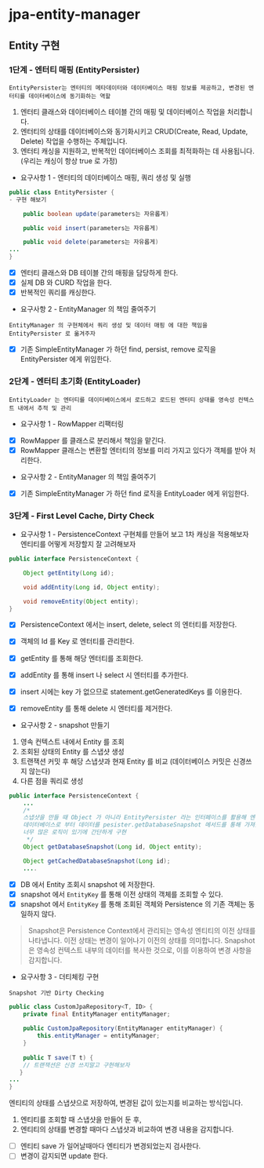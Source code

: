# jpa-entity-manager

## Entity 구현


### 1단계 - 엔터티 매핑 (EntityPersister)
`EntityPersister는 엔터티의 메타데이터와 데이터베이스 매핑 정보를 제공하고, 변경된 엔터티를 데이터베이스에 동기화하는 역할`
1. 엔터티 클래스와 데이터베이스 테이블 간의 매핑 및 데이터베이스 작업을 처리합니다.
2. 엔터티의 상태를 데이터베이스와 동기화시키고 CRUD(Create, Read, Update, Delete) 작업을 수행하는 주체입니다.
3. 엔터티 캐싱을 지원하고, 반복적인 데이터베이스 조회를 최적화하는 데 사용됩니다. (우리는 캐싱이 항상 true 로 가정)

- 요구사항 1 - 엔터티의 데이터베이스 매핑, 쿼리 생성 및 실행
```java
public class EntityPersister {
- 구현 해보기

    public boolean update(parameters는 자유롭게)

    public void insert(parameters는 자유롭게)

    public void delete(parameters는 자유롭게)
...
}
```
- [x] 엔터티 클래스와 DB 테이블 간의 매핑을 담당하게 한다.
- [x] 실제 DB 와 CURD 작업을 한다.
- [x] 반복적인 쿼리를 캐싱한다.

- 요구사항 2 - EntityManager 의 책임 줄여주기

`EntityManager 의 구현체에서 쿼리 생성 및 데이터 매핑 에 대한 책임을 EntityPersister 로 옮겨주자`

- [x] 기존 SimpleEntityManager 가 하던 find, persist, remove 로직을 EntityPersister 에게 위임한다.


### 2단계 - 엔터티 초기화 (EntityLoader)
`EntityLoader 는 엔터티를 데이터베이스에서 로드하고 로드된 엔터티 상태를 영속성 컨텍스트 내에서 추적 및 관리`

- 요구사항 1 - RowMapper 리팩터링
- [x] RowMapper 를 클래스로 분리해서 책임을 맡긴다.
- [x] RowMapper 클래스는 변환할 엔터티의 정보를 미리 가지고 있다가 객체를 받아 처리한다.

- 요구사항 2 - EntityManager 의 책임 줄여주기
- [x] 기존 SimpleEntityManager 가 하던 find 로직을 EntityLoader 에게 위임한다.


### 3단계 - First Level Cache, Dirty Check
- 요구사항 1 - PersistenceContext 구현체를 만들어 보고 1차 캐싱을 적용해보자
엔티티를 어떻게 저장할지 잘 고려해보자
```java
public interface PersistenceContext {

    Object getEntity(Long id);

    void addEntity(Long id, Object entity);

    void removeEntity(Object entity);
}
```
- [x] PersistenceContext 에서는 insert, delete, select 의 엔터티를 저장한다.
- [x] 객체의 Id 를 Key 로 엔터티를 관리한다.
- [x] getEntity 를 통해 해당 엔터티를 조회한다.
- [x] addEntity 를 통해 insert 나 select 시 엔터티를 추가한다.
- [x] insert 시에는 key 가 없으므로 statement.getGeneratedKeys 를 이용한다.
- [x] removeEntity 를 통해 delete 시 엔터티를 제거한다.


- 요구사항 2 - snapshot 만들기
1. 영속 컨텍스트 내에서 Entity 를 조회
2. 조회된 상태의 Entity 를 스냅샷 생성
3. 트랜잭션 커밋 후 해당 스냅샷과 현재 Entity 를 비교 (데이터베이스 커밋은 신경쓰지 않는다)
4. 다른 점을 쿼리로 생성
```java
public interface PersistenceContext {
    ...
    /*
    스냅샷을 만들 때 Object 가 아니라 EntityPersister 라는 인터페이스를 활용해 엔티티가 영속화 될 때 
    데이터베이스로 부터 데이터를 pesister.getDatabaseSnapshot 메서드를 통해 가져옴 
    너무 많은 로직이 있기에 간단하게 구현
     */
    Object getDatabaseSnapshot(Long id, Object entity);

    Object getCachedDatabaseSnapshot(Long id);
    ....
```
- [x] DB 에서 Entity 조회시 snapshot 에 저장한다.
- [x] snapshot 에서 `EntityKey` 를 통해 이전 상태의 객체를 조회할 수 있다.
- [x] snapshot 에서 `EntityKey` 를 통해 조회된 객체와 Persistence 의 기존 객체는 동일하지 않다.

> Snapshot은 Persistence Context에서 관리되는 영속성 엔티티의 이전 상태를 나타냅니다. 이전 상태는 변경이 일어나기 이전의 상태를 의미합니다. Snapshot은 영속성 컨텍스트 내부의 데이터를 복사한 것으로, 이를 이용하여 변경 사항을 감지합니다.
- 요구사항 3 - 더티체킹 구현 

`Snapshot 기반 Dirty Checking`
```java
public class CustomJpaRepository<T, ID> {
    private final EntityManager entityManager;
    
    public CustomJpaRepository(EntityManager entityManager) {
        this.entityManager = entityManager;
    }
    
    public T save(T t) {
    // 트랜잭션은 신경 쓰지말고 구현해보자
   }
...
}
```
엔티티의 상태를 스냅샷으로 저장하여, 변경된 값이 있는지를 비교하는 방식입니다.

1. 엔티티를 조회할 때 스냅샷을 만들어 둔 후,
2. 엔티티의 상태를 변경할 때마다 스냅샷과 비교하여 변경 내용을 감지합니다.

- [ ] 엔티티 save 가 일어날때마다 엔티티가 변경되었는지 검사한다.
- [ ] 변경이 감지되면 update 한다.
